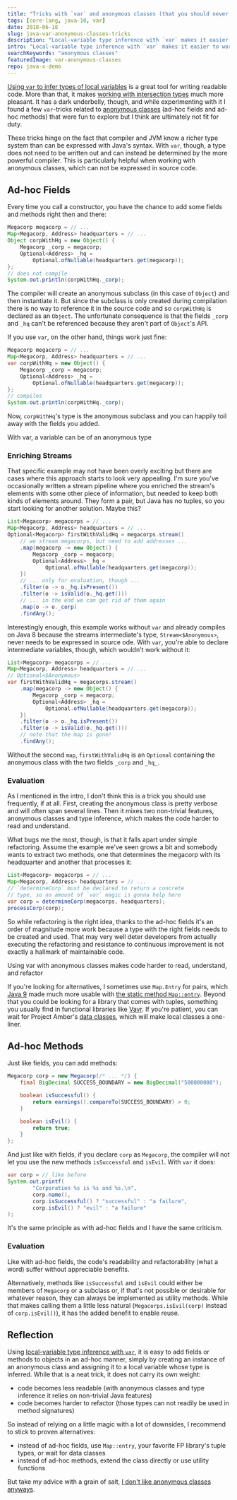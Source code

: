```yaml
---
title: "Tricks with `var` and anonymous classes (that you should never use at work)"
tags: [core-lang, java-10, var]
date: 2018-06-18
slug: java-var-anonymous-classes-tricks
description: "Local-variable type inference with `var` makes it easier to work with anonymous classes, e.g. for ad-hoc fields and methods. Don't do it, though!"
intro: "Local-variable type inference with `var` makes it easier to work with anonymous classes, for example to create ad-hoc fields and methods. But does that mean you should use them more often? I think not."
searchKeywords: "anonymous classes"
featuredImage: var-anonymous-classes
repo: java-x-demo
---
```


[Using `var` to infer types of local variables](java-10-var-type-inference) is a great tool for writing readable code.
More than that, it makes [working with intersection types](java-var-intersection-types) much more pleasant.
It has a dark underbelly, though, and while experimenting with it I found a few `var`-tricks related to [anonymous classes](java-getting-rid-of-anonymous-classes) (ad-hoc fields and ad-hoc methods) that were fun to explore but I think are ultimately not fit for duty.

These tricks hinge on the fact that compiler and JVM know a richer type system than can be expressed with Java's syntax.
With `var`, though, a type does not need to be written out and can instead be determined by the more powerful compiler.
This is particularly helpful when working with anonymous classes, which can not be expressed in source code.

## Ad-hoc Fields

Every time you call a constructor, you have the chance to add some fields and methods right then and there:

```java
Megacorp megacorp = // ...
Map<Megacorp, Address> headquarters = // ...
Object corpWithHq = new Object() {
	Megacorp _corp = megacorp;
	Optional<Address> _hq =
		Optional.ofNullable(headquarters.get(megacorp));
};
// does not compile
System.out.println(corpWithHq._corp);
```

The compiler will create an anonymous subclass (in this case of `Object`) and then instantiate it.
But since the subclass is only created during compilation there is no way to reference it in the source code and so `corpWithHq` is declared as an `Object`.
The unfortunate consequence is that the fields `_corp` and `_hq` can't be referenced because they aren't part of `Object`'s API.

If you use `var`, on the other hand, things work just fine:

```java
Megacorp megacorp = // ...
Map<Megacorp, Address> headquarters = // ...
var corpWithHq = new Object() {
	Megacorp _corp = megacorp;
	Optional<Address> _hq =
		Optional.ofNullable(headquarters.get(megacorp));
};
// compiles
System.out.println(corpWithHq._corp);
```

Now, `corpWithHq`'s type is the anonymous subclass and you can happily toil away with the fields you added.

<pullquote>With var, a variable can be of an anonymous type</pullquote>

### Enriching Streams

That specific example may not have been overly exciting but there are cases where this approach starts to look very appealing.
I'm sure you've occasionally written a stream pipeline where you enriched the stream's elements with some other piece of information, but needed to keep both kinds of elements around.
They form a pair, but Java has no tuples, so you start looking for another solution.
Maybe this?

```java
List<Megacorp> megacorps = // ...
Map<Megacorp, Address> headquarters = // ...
Optional<Megacorp> firstWithValidHq = megacorps.stream()
	// we stream megacorps, but need to add addresses ...
	.map(megacorp -> new Object() {
		Megacorp _corp = megacorp;
		Optional<Address> _hq =
			Optional.ofNullable(headquarters.get(megacorp));
	})
	// ... only for evaluation, though ...
	.filter(o -> o._hq.isPresent())
	.filter(o -> isValid(o._hq.get()))
	// ... in the end we can get rid of them again
	.map(o -> o._corp)
	.findAny();
```

Interestingly enough, this example works without `var` and already compiles on Java 8 because the streams intermediate's type, `Stream<$Anonymous>`, never needs to be expressed in source ode.
With `var`, you're able to declare intermediate variables, though, which wouldn't work without it:

```java
List<Megacorp> megacorps = // ...
Map<Megacorp, Address> headquarters = // ...
// Optional<$Anonymous>
var firstWithValidHq = megacorps.stream()
	.map(megacorp -> new Object() {
		Megacorp _corp = megacorp;
		Optional<Address> _hq =
			Optional.ofNullable(headquarters.get(megacorp));
	})
	.filter(o -> o._hq.isPresent())
	.filter(o -> isValid(o._hq.get()))
	// note that the map is gone!
	.findAny();
```

Without the second `map`, `firstWithValidHq` is an `Optional` containing the anonymous class with the two fields `_corp` and `_hq_`.

### Evaluation

As I mentioned in the intro, I don't think this is a trick you should use frequently, if at all.
First, creating the anonymous class is pretty verbose and will often span several lines.
Then it mixes two non-trivial features, anonymous classes and type inference, which makes the code harder to read and understand.

What bugs me the most, though, is that it falls apart under simple refactoring.
Assume the example we've seen grows a bit and somebody wants to extract two methods, one that determines the megacorp with its headquarter and another that processes it:

```java
List<Megacorp> megacorps = // ...
Map<Megacorp, Address> headquarters = // ...
// `determineCorp` must be declared to return a concrete
// type, so no amount of `var` magic is gonna help here
var corp = determineCorp(megacorps, headquarters);
processCorp(corp);
```

So while refactoring is the right idea, thanks to the ad-hoc fields it's an order of magnitude more work because a type with the right fields needs to be created and used.
That may very well deter developers from actually executing the refactoring and resistance to continuous improvement is not exactly a hallmark of maintainable code.

<pullquote>Using var with anonymous classes makes code harder to read, understand, and refactor</pullquote>

If you're looking for alternatives, I sometimes use `Map.Entry` for pairs, which [Java 9](tag:java-9) made much more usable with [the static method `Map::entry`](https://docs.oracle.com/javase/10/docs/api/java/util/Map.html#entry(K,V)).
Beyond that you could be looking for a library that comes with tuples, something you usually find in functional libraries like [Vavr](http://www.vavr.io/).
If you're patient, you can wait for Project Amber's [data classes](http://cr.openjdk.java.net/~briangoetz/amber/datum.html), which will make local classes a one-liner.

## Ad-hoc Methods

Just like fields, you can add methods:

```java
Megacorp corp = new Megacorp(/* ... */) {
	final BigDecimal SUCCESS_BOUNDARY = new BigDecimal("500000000");

	boolean isSuccessful() {
		return earnings().compareTo(SUCCESS_BOUNDARY) > 0;
	}

	boolean isEvil() {
		return true;
	}
};
```

And just like with fields, if you declare `corp` as `Megacorp`, the compiler will not let you use the new methods `isSuccessful` and `isEvil`.
With `var` it does:

```java
var corp = // like before
System.out.printf(
		"Corporation %s is %s and %s.\n",
		corp.name(),
		corp.isSuccessful() ? "successful" : "a failure",
		corp.isEvil() ? "evil" : "a failure"
);
```

It's the same principle as with ad-hoc fields and I have the same criticism.

### Evaluation

Like with ad-hoc fields, the code's readability and refactorability (what a word) suffer without appreciable benefits.

Alternatively, methods like `isSuccessful` and `isEvil` could either be members of `Megacorp` or a subclass or, if that's not possible or desirable for whatever reason, they can always be implemented as utility methods.
While that makes calling them a little less natural (`Megacorps.isEvil(corp)` instead of `corp.isEvil()`), it has the added benefit to enable reuse.

## Reflection

Using [local-variable type inference with `var`](java-10-var-type-inference), it is easy to add fields or methods to objects in an ad-hoc manner, simply by creating an instance of an anonymous class and assigning it to a local variable whose type is inferred.
While that is a neat trick, it does not carry its own weight:

-   code becomes less readable (with anonymous classes and type inference it relies on non-trivial Java features)
-   code becomes harder to refactor (those types can not readily be used in method signatures)

So instead of relying on a little magic with a lot of downsides, I recommend to stick to proven alternatives:

-   instead of ad-hoc fields, use `Map::entry`, your favorite FP library's tuple types, or wait for data classes
-   instead of ad-hoc methods, extend the class directly or use utility functions

But take my advice with a grain of salt, [I don't like anonymous classes anyways](java-getting-rid-of-anonymous-classes).
